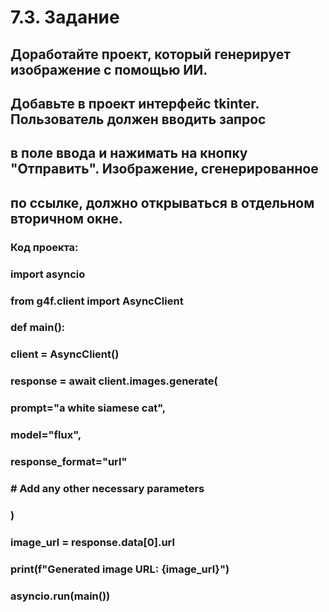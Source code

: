 # 7.3. Задание
## Доработайте проект, который генерирует изображение с помощью ИИ. 
## Добавьте в проект интерфейс tkinter. Пользователь должен вводить запрос 
## в поле ввода и нажимать на кнопку "Отправить". Изображение, сгенерированное 
## по ссылке, должно открываться в отдельном вторичном окне. 

### Код проекта:
### import asyncio
### from g4f.client import AsyncClient
### def main():
###     client = AsyncClient()
###     response = await client.images.generate(
###         prompt="a white siamese cat",
###         model="flux",
###         response_format="url"
###         # Add any other necessary parameters
###     )
###     image_url = response.data[0].url
###     print(f"Generated image URL: {image_url}")
### asyncio.run(main())